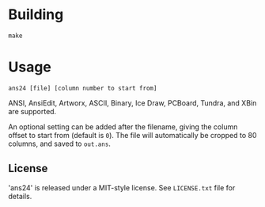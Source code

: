 # Building

    make

# Usage

    ans24 [file] [column number to start from]

ANSI, AnsiEdit, Artworx, ASCII, Binary, Ice Draw, PCBoard, Tundra, and XBin are supported.

An optional setting can be added after the filename, giving the column offset to start from (default is `0`). The file will automatically be cropped to 80 columns, and saved to `out.ans`.

## License

'ans24' is released under a MIT-style license. See `LICENSE.txt` file for details.
